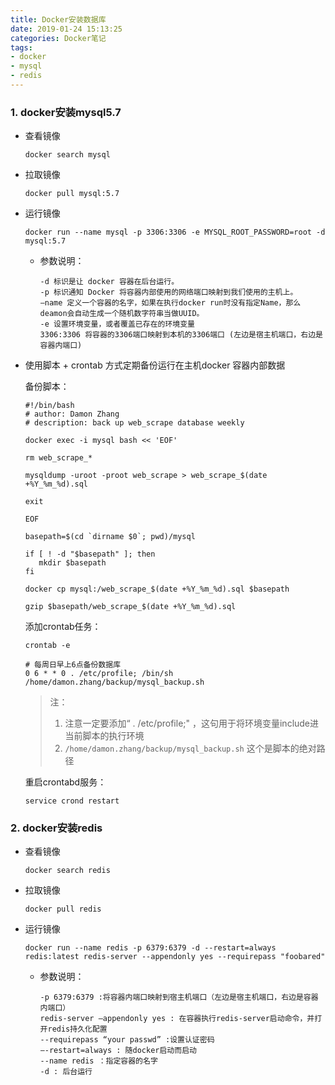 ```yaml
---
title: Docker安装数据库
date: 2019-01-24 15:13:25
categories: Docker笔记
tags:
- docker
- mysql
- redis
---
```


### 1. docker安装mysql5.7

- 查看镜像

  `docker search mysql`

- 拉取镜像

  `docker pull mysql:5.7`
  <!--more-->

- 运行镜像

  `docker run --name mysql -p 3306:3306 -e MYSQL_ROOT_PASSWORD=root -d mysql:5.7`

  - 参数说明：

    ```
    -d 标识是让 docker 容器在后台运行。
    -p 标识通知 Docker 将容器内部使用的网络端口映射到我们使用的主机上。
    –name 定义一个容器的名字，如果在执行docker run时没有指定Name，那么deamon会自动生成一个随机数字符串当做UUID。
    -e 设置环境变量，或者覆盖已存在的环境变量
    3306:3306 将容器的3306端口映射到本机的3306端口 (左边是宿主机端口，右边是容器内端口)
    ```

- 使用脚本 + crontab 方式定期备份运行在主机docker 容器内部数据

  备份脚本：

  ```shell
  #!/bin/bash
  # author: Damon Zhang
  # description: back up web_scrape database weekly
  
  docker exec -i mysql bash << 'EOF'
  
  rm web_scrape_*
  
  mysqldump -uroot -proot web_scrape > web_scrape_$(date +%Y_%m_%d).sql
  
  exit
  
  EOF
  
  basepath=$(cd `dirname $0`; pwd)/mysql
  
  if [ ! -d "$basepath" ]; then
     mkdir $basepath
  fi
  
  docker cp mysql:/web_scrape_$(date +%Y_%m_%d).sql $basepath
  
  gzip $basepath/web_scrape_$(date +%Y_%m_%d).sql
  ```

  添加crontab任务：

  ```shell
  crontab -e
  
  # 每周日早上6点备份数据库
  0 6 * * 0 . /etc/profile; /bin/sh /home/damon.zhang/backup/mysql_backup.sh
  ```

  > 注：
  >
  > 1. 注意一定要添加“ . /etc/profile;" ，这句用于将环境变量include进当前脚本的执行环境
  > 2. `/home/damon.zhang/backup/mysql_backup.sh` 这个是脚本的绝对路径
  >

  重启crontabd服务：

  ```shell
  service crond restart
  ```

### 2. docker安装redis

- 查看镜像

  `docker search redis`

- 拉取镜像

  `docker pull redis`

- 运行镜像

  `docker run --name redis -p 6379:6379 -d --restart=always redis:latest redis-server --appendonly yes --requirepass "foobared"`

  - 参数说明：

    ```
    -p 6379:6379 :将容器内端口映射到宿主机端口（左边是宿主机端口，右边是容器内端口）
    redis-server –appendonly yes : 在容器执行redis-server启动命令，并打开redis持久化配置 
    --requirepass “your passwd” :设置认证密码 
    –-restart=always : 随docker启动而启动
    --name redis ：指定容器的名字
    -d : 后台运行
    ```




